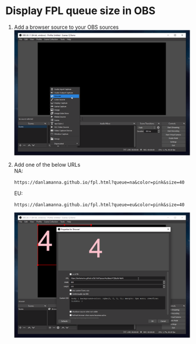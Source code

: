 # Display FPL queue size in OBS

1) Add a browser source to your OBS sources   
   ![add-browser-source](img/fpl-queue-step-1.png)
2) Add one of the below URLs   
   NA:   
   ```
   https://danlamanna.github.io/fpl.html?queue=na&color=pink&size=40
   ```
    
   EU:   
   ```
   https://danlamanna.github.io/fpl.html?queue=eu&color=pink&size=40
   ```

   ![change-size-color](img/fpl-queue-step-2.png)
